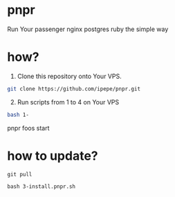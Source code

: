 # pnpr
Run Your passenger nginx postgres ruby the simple way

# how?
1. Clone this repository onto Your VPS.
```bash
git clone https://github.com/ipepe/pnpr.git
```
2. Run scripts from 1 to 4 on Your VPS
```bash
bash 1-
```
pnpr foos start 

# how to update?
```
git pull
```

```
bash 3-install.pnpr.sh
```
